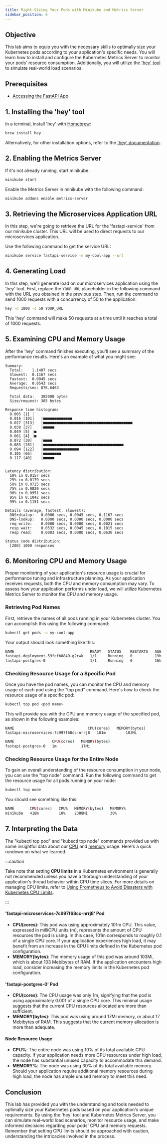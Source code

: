 ```yaml
---
title: Right-Sizing Your Pods with Minikube and Metrics Server
sidebar_position: 6
---
```


## Objective
This lab aims to equip you with the necessary skills to optimally size your Kubernetes pods according to your application's specific needs. You will learn how to install and configure the Kubernetes Metrics Server to monitor your pods' resource consumption. Additionally, you will utilize the ['hey' tool](https://github.com/rakyll/hey) to simulate real-world load scenarios. 

## Prerequisites
- [Accessing the FastAPI App](./access-app.md)
## 1. Installing the 'hey' tool
In a terminal, install 'hey' with [Homebrew](https://brew.sh/):
```bash
brew install hey
```
Alternatively, for other installation options, refer to the ['hey' documentation](https://github.com/rakyll/hey).

## 2. Enabling the Metrics Server
If it's not already running, start minikube:
```bash
minikube start
```

Enable the Metrics Server in minikube with the following command:
```bash
minikube addons enable metrics-server
```

## 3. Retrieving the Microservices Application URL
In this step, we're going to retrieve the URL for the 'fastapi-service' from our minikube cluster. This URL will be used to direct requests to our microservices application.

Use the following command to get the service URL:
```bash
minikube service fastapi-service -n my-cool-app --url
```
## 4. Generating Load
In this step, we'll generate load on our microservices application using the 'hey' tool. First, replace the `YOUR_URL` placeholder in the following command with the URL you obtained in the previous step. Then, run the command to send 1000 requests with a concurrency of 50 to the application:
```bash
hey -n 1000 -c 50 YOUR_URL
```
This 'hey' command will make 50 requests at a time until it reaches a total of 1000 requests.

## 5. Examining CPU and Memory Usage
After the 'hey' command finishes executing, you'll see a summary of the performance results. Here's an example of what you might see:
```
Summary:
  Total:	1.1407 secs
  Slowest:	0.1167 secs
  Fastest:	0.0045 secs
  Average:	0.0543 secs
  Requests/sec:	876.6463
  
  Total data:	385000 bytes
  Size/request:	385 bytes

Response time histogram:
  0.005 [1]	|
  0.016 [101]	|■■■■■■■■■■■■■
  0.027 [313]	|■■■■■■■■■■■■■■■■■■■■■■■■■■■■■■■■■■■■■■■■
  0.038 [37]	|■■■■■
  0.049 [5]	|■
  0.061 [4]	|■
  0.072 [30]	|■■■■
  0.083 [281]	|■■■■■■■■■■■■■■■■■■■■■■■■■■■■■■■■■■■■
  0.094 [122]	|■■■■■■■■■■■■■■■■
  0.105 [66]	|■■■■■■■■
  0.117 [40]	|■■■■■


Latency distribution:
  10% in 0.0157 secs
  25% in 0.0179 secs
  50% in 0.0725 secs
  75% in 0.0820 secs
  90% in 0.0951 secs
  95% in 0.1042 secs
  99% in 0.1151 secs

Details (average, fastest, slowest):
  DNS+dialup:	0.0006 secs, 0.0045 secs, 0.1167 secs
  DNS-lookup:	0.0000 secs, 0.0000 secs, 0.0000 secs
  req write:	0.0000 secs, 0.0000 secs, 0.0021 secs
  resp wait:	0.0532 secs, 0.0045 secs, 0.1015 secs
  resp read:	0.0003 secs, 0.0000 secs, 0.0630 secs

Status code distribution:
  [200]	1000 responses
```

## 6. Monitoring CPU and Memory Usage
Proper monitoring of your application's resource usage is crucial for performance tuning and infrastructure planning. As your application receives requests, both the CPU and memory consumption may vary. To assess how your application performs under load, we will utilize Kubernetes Metrics Server to monitor the CPU and memory usage.

### Retrieving Pod Names
First, retrieve the names of all pods running in your Kubernetes cluster. You can accomplish this using the following command:
```bash
kubectl get pods -n my-cool-app
```
Your output should look something like this:
```bash
NAME                                  READY   STATUS    RESTARTS   AGE
fastapi-deployment-59fcfb8849-g2rwk   1/1     Running   0          19h
fastapi-postgres-0                    1/1     Running   0          16h
```

### Checking Resource Usage for a Specific Pod
Once you have the pod names, you can monitor the CPU and memory usage of each pod using the "top pod" command. Here's how to check the resource usage of a specific pod:
```bash
kubectl top pod <pod name>
```

This will provide you with the CPU and memory usage of the specified pod, as shown in the following examples:
```
NAME                                 CPU(cores)   MEMORY(bytes)
fastapi-microservices-7c997f68cc-nrrj8   101m         103Mi
```
```bash
NAME                 CPU(cores)   MEMORY(bytes)   
fastapi-postgres-0   1m           17Mi   
```

### Checking Resource Usage for the Entire Node
To gain an overall understanding of the resource consumption in your node, you can use the "top node" command. Run the following command to get the resource usage for all pods running on your node:
```bash
kubectl top node
```
You should see something like this:
```bash
NAME       CPU(cores)   CPU%   MEMORY(bytes)   MEMORY%   
minikube   418m         10%    2388Mi          30%    
```

## 7. Interpreting the Data
The "kubectl top pod" and "kubectl top node" commands provided us with some insightful data about our [CPU](https://kubernetes.io/docs/concepts/configuration/manage-resources-containers/#meaning-of-cpu) and [memory](https://kubernetes.io/docs/concepts/configuration/manage-resources-containers/#meaning-of-memory) usage. Here's a quick rundown on what we learned.

:::caution

Take note that setting **CPU limits** in a Kubernetes environment is generally not recommended unless you have a thorough understanding of your application's thread behavior within CPU time slices. For more details on managing CPU limits, refer to [Using Prometheus to Avoid Disasters with Kubernetes CPU Limits](https://aws.amazon.com/blogs/containers/using-prometheus-to-avoid-disasters-with-kubernetes-cpu-limits/).

:::
#### 'fastapi-microservices-7c997f68cc-nrrj8' Pod
 
- **CPU(cores)**: This pod was using approximately 101m CPU. This value, expressed in milliCPU units (m), represents the amount of CPU resources the pod is using. In this case, 101m corresponds to roughly 0.1 of a single CPU core. If your application experiences high load, it may benefit from an increase in the CPU limits defined in the Kubernetes pod configuration.
- **MEMORY(bytes)**: The memory usage of this pod was around 103Mi, which is about 103 Mebibytes of RAM. If the application encounters high load, consider increasing the memory limits in the Kubernetes pod configuration.

#### 'fastapi-postgres-0' Pod

- **CPU(cores)**: The CPU usage was only 1m, signifying that the pod is using approximately 0.001 of a single CPU core. This minimal usage suggests that the current CPU resources allocated are more than sufficient.
- **MEMORY(bytes)**: This pod was using around 17Mi memory, or about 17 Mebibytes of RAM. This suggests that the current memory allocation is more than adequate.

#### Node Resource Usage

- **CPU%**: The entire node was using 10% of its total available CPU capacity. If your application needs more CPU resources under high load, the node has substantial unused capacity to accommodate this demand.
- **MEMORY%**: The node was using 30% of its total available memory. Should your application require additional memory resources during high load, the node has ample unused memory to meet this need.

## Conclusion
This lab has provided you with the understanding and tools needed to optimally size your Kubernetes pods based on your application's unique requirements. By using the 'hey' tool and Kubernetes Metrics Server, you can simulate real-world load scenarios, monitor resource usage, and make informed decisions regarding your pods' CPU and memory requests. Remember that setting CPU limits should be approached with caution, understanding the intricacies involved in the process.